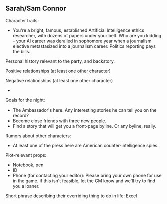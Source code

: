 ## Sarah/Sam Connor

Character traits:

- You're a bright, famous, established Artificial Intelligence ethics researcher, with dozens of papers under your belt. Who are you kidding - your AI career was derailed in sophomore year when a journalism elective metastasized into a journalism career. Politics reporting pays the bills.

Personal history relevant to the party, and backstory.

Positive relationships (at least one other character)

Negative relationships (at least one other character)

- 

Goals for the night:

- The Ambassador's here. Any interesting stories he can tell you on the record?
- Become close friends with three new people.
- Find a story that will get you a front-page byline. Or any byline, really.

Rumors about other characters:

- At least one of the press here are American counter-intelligence spies.

Plot-relevant props:

- Notebook, pen
- ID
- Phone (for contacting your editor): Please bring your own phone for use in the game. if this isn't feasible, let the GM know and we'll try to find you a loaner.

Short phrase describing their overriding thing to do in life: Excel

